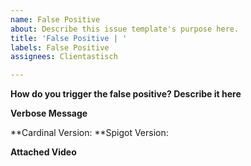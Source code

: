 ```yaml
---
name: False Positive
about: Describe this issue template's purpose here.
title: 'False Positive | '
labels: False Positive
assignees: Clientastisch

---
```


**How do you trigger the false positive? Describe it here**


**Verbose Message**



**Cardinal Version: 
**Spigot Version:

**Attached Video**
